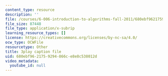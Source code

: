 ```yaml
---
content_type: resource
description: ''
file: /courses/6-006-introduction-to-algorithms-fall-2011/680ebf9621759294866ce8e8c538012d_PptQgy89cN8.srt
file_size: 87448
file_type: application/x-subrip
learning_resource_types: []
license: https://creativecommons.org/licenses/by-nc-sa/4.0/
ocw_type: OCWFile
resourcetype: Other
title: 3play caption file
uid: 680ebf96-2175-9294-866c-e8e8c538012d
video_metadata:
  youtube_id: null
---
```

